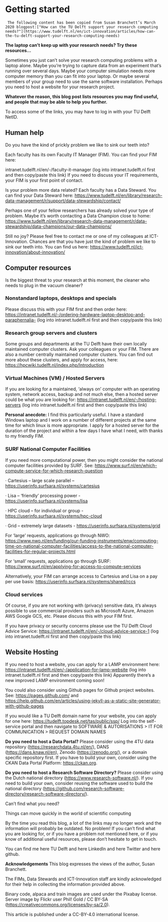 # Getting started
```{note}
 The following content has been copied from Susan Branchett’s March 2020 blogpost:["How can the TU Delft support your research computing needs?"](https://www.tudelft.nl/en/ict-innovation/articles/how-can-the-tu-delft-support-your-research-computing-needs)
```

**The laptop can’t keep up with your research needs? Try these resources…**

Sometimes you just can’t solve your research computing problems with a laptop alone. Maybe you’re trying to capture data from an experiment that’s running over several days. Maybe your computer simulation needs more computer memory than you can fit into your laptop. Or maybe several members of your group need to use the same software installation. Perhaps you need to host a website for your research project.

**Whatever the reason, this blog post lists resources you may find useful, and people that may be able to help you further.**

To access some of the links, you may have to log in with your TU Delft NetID.

## Human help
 
Do you have the kind of prickly problem we like to sink our teeth into?

Each faculty has its own Faculty IT Manager (FIM). You can find your FIM here:

intranet.tudelft.nl/en/-/faculty-it-manager (log into intranet.tudelft.nl first and then copy/paste this link) If you need to discuss your IT requirements, your FIM is your first point of contact.

Is your problem more data related? Each faculty has a Data Steward. You can find your Data Steward here:
https://www.tudelft.nl/en/library/research-data-management/r/support/data-stewardship/contact/

Perhaps one of your fellow researchers has already solved your type of problem. Maybe it’s worth contacting a Data Champion close to home:
https://www.tudelft.nl/en/library/research-data-management/r/data-stewardship/data-champions/our-data-champions/

Still no joy? Please feel free to contact me or one of my colleagues at ICT-Innovation. Chances are that you have just the kind of problem we like to sink our teeth into. You can find us here:
https://www.tudelft.nl/ict-innovation/about-innovation/

## Computer resources

Is the biggest threat to your research at this moment, the cleaner who needs to plug in the vacuum cleaner?

### Nonstandard laptops, desktops and specials
Please discuss this with your FIM first and then order here: https://intranet.tudelft.nl/-/ordering-hardware-laptop-desktop-and-paraphernalia- (log into intranet.tudelft.nl first and then copy/paste this link)

### Research group servers and clusters
Some groups and departments at the TU Delft have their own locally maintained computer clusters. Ask your colleagues or your FIM. There are also a number centrally maintained computer clusters. You can find out more about these clusters, and apply for access, here:
https://hpcwiki.tudelft.nl/index.php/Introduction

### Virtual Machines (VM) /  Hosted Servers
If you are looking for a maintained, ‘always on’ computer with an operating system, network access, backup and not much else, then a hosted server could be what you are looking for:
https://intranet.tudelft.nl/en/-/hosting-servers (log into intranet.tudelft.nl first and then copy/paste this link)

**Personal anecdote:** I find this particularly useful. I have a standard Windows laptop and I work on a number of different projects at the same time for which linux is more appropriate. I apply for a hosted server for the duration of the project and within a few days I have what I need, with thanks to my friendly FIM.

### SURF National Computer Facilities
If you need more computational power, then you might consider the national computer facilities provided by SURF. See:
https://www.surf.nl/en/which-compute-service-for-which-research-question

·         Cartesius – large scale parallel – https://userinfo.surfsara.nl/systems/cartesius

·         Lisa – ‘friendly’ processing power - https://userinfo.surfsara.nl/systems/lisa

·         HPC cloud – for individual or group - https://userinfo.surfsara.nl/systems/hpc-cloud

·         Grid – extremely large datasets - https://userinfo.surfsara.nl/systems/grid

For ‘large’ requests, applications go through NWO: https://www.nwo.nl/en/funding/our-funding-instruments/enw/computing-time-on-national-computer-facilities/access-to-the-national-computer-facilities-for-regular-projects.html

For ‘small’ requests, applications go through SURF: https://www.surf.nl/en/applying-for-access-to-compute-services

Alternatively, your FIM can arrange access to Cartesius and Lisa on a pay per use basis: https://userinfo.surfsara.nl/systems/shared/rccs

### Cloud services
Of course, if you are not working with (privacy) sensitive data, it’s always possible to use commercial providers such as Microsoft Azure, Amazon AWS Google GCS, etc. Please discuss this with your FIM first.

If you have privacy or security concerns please use the TU Delft Cloud Advice Service:
https://intranet.tudelft.nl/en/-/cloud-advice-service-1 (log into intranet.tudelft.nl first and then copy/paste this link)

## Website Hosting
If you need to host a website, you can apply for a LAMP environment here: https://intranet.tudelft.nl/en/-/application-for-lamp-website (log into intranet.tudelft.nl first and then copy/paste this link)
Apparently there’s a new improved LAMP environment coming soon!

You could also consider using Github pages for Github project websites. See:
https://pages.github.com/ and https://help.github.com/en/articles/using-jekyll-as-a-static-site-generator-with-github-pages

If you would like a TU Delft domain name for your website, you can apply for one here:  https://tudelft.topdesk.net/tas/public/ssp/  Log into the self-service portal and then navigate to SOFTWARE & AUTORISATIONS > IT FOR COMMUNICATION > REQUEST DOMAIN NAMES

**Do you need to host a Data Portal?** Please consider using the 4TU data repository (https://researchdata.4tu.nl/en/), DANS (https://dans.knaw.nl/en), Zenodo (https://zenodo.org/), or a domain specific repository first. If you have to build your own, consider using the CKAN Data Portal Platform: https://ckan.org.

**Do you need to host a Research Software Directory?** Please consider using the Dutch national directory (https://www.research-software.nl/). If you need to build your own, consider reusing the software used to build the national directory (https://github.com/research-software-directory/research-software-directory/).

Can’t find what you need?

Things can move quickly in the world of scientific computing

By the time you read this blog, a lot of the links may no longer work and the information will probably be outdated. No problem! If you can’t find what you are looking for, or if you have a problem not mentioned here, or if you know of additional useful resources, please don’t hesitate to get in touch.

You can find me here TU Delft and here LinkedIn and here Twitter and here github.

**Acknowledgements**
This blog expresses the views of the author, Susan Branchett.

The FIMs, Data Stewards and ICT-Innovation staff are kindly acknowledged for their help in collecting the information provided above.

Binary code, alpaca and train images are used under the Pixabay license.
Server image by Flickr user Phil! Gold / CC BY-SA (https://creativecommons.org/licenses/by-sa/2.0).

This article is published under a CC-BY-4.0 international license.